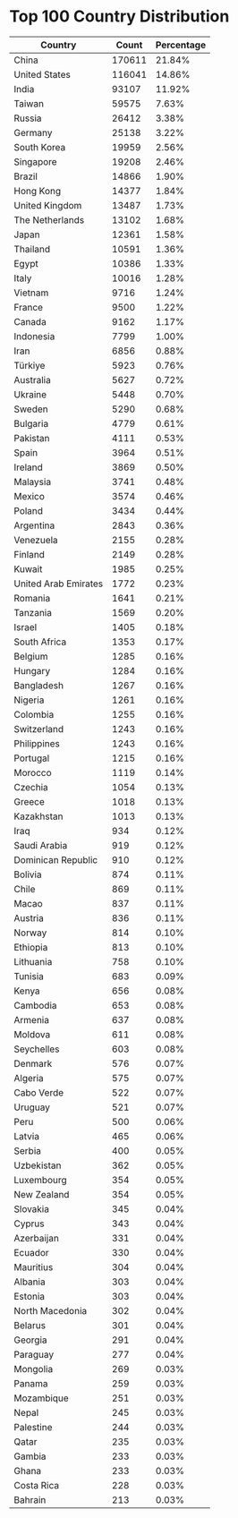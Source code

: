 # Top 100 Country Distribution
| Country | Count | Percentage |
|----|----|----|
| China | 170611 | 21.84% |
| United States | 116041 | 14.86% |
| India | 93107 | 11.92% |
| Taiwan | 59575 | 7.63% |
| Russia | 26412 | 3.38% |
| Germany | 25138 | 3.22% |
| South Korea | 19959 | 2.56% |
| Singapore | 19208 | 2.46% |
| Brazil | 14866 | 1.90% |
| Hong Kong | 14377 | 1.84% |
| United Kingdom | 13487 | 1.73% |
| The Netherlands | 13102 | 1.68% |
| Japan | 12361 | 1.58% |
| Thailand | 10591 | 1.36% |
| Egypt | 10386 | 1.33% |
| Italy | 10016 | 1.28% |
| Vietnam | 9716 | 1.24% |
| France | 9500 | 1.22% |
| Canada | 9162 | 1.17% |
| Indonesia | 7799 | 1.00% |
| Iran | 6856 | 0.88% |
| Türkiye | 5923 | 0.76% |
| Australia | 5627 | 0.72% |
| Ukraine | 5448 | 0.70% |
| Sweden | 5290 | 0.68% |
| Bulgaria | 4779 | 0.61% |
| Pakistan | 4111 | 0.53% |
| Spain | 3964 | 0.51% |
| Ireland | 3869 | 0.50% |
| Malaysia | 3741 | 0.48% |
| Mexico | 3574 | 0.46% |
| Poland | 3434 | 0.44% |
| Argentina | 2843 | 0.36% |
| Venezuela | 2155 | 0.28% |
| Finland | 2149 | 0.28% |
| Kuwait | 1985 | 0.25% |
| United Arab Emirates | 1772 | 0.23% |
| Romania | 1641 | 0.21% |
| Tanzania | 1569 | 0.20% |
| Israel | 1405 | 0.18% |
| South Africa | 1353 | 0.17% |
| Belgium | 1285 | 0.16% |
| Hungary | 1284 | 0.16% |
| Bangladesh | 1267 | 0.16% |
| Nigeria | 1261 | 0.16% |
| Colombia | 1255 | 0.16% |
| Switzerland | 1243 | 0.16% |
| Philippines | 1243 | 0.16% |
| Portugal | 1215 | 0.16% |
| Morocco | 1119 | 0.14% |
| Czechia | 1054 | 0.13% |
| Greece | 1018 | 0.13% |
| Kazakhstan | 1013 | 0.13% |
| Iraq | 934 | 0.12% |
| Saudi Arabia | 919 | 0.12% |
| Dominican Republic | 910 | 0.12% |
| Bolivia | 874 | 0.11% |
| Chile | 869 | 0.11% |
| Macao | 837 | 0.11% |
| Austria | 836 | 0.11% |
| Norway | 814 | 0.10% |
| Ethiopia | 813 | 0.10% |
| Lithuania | 758 | 0.10% |
| Tunisia | 683 | 0.09% |
| Kenya | 656 | 0.08% |
| Cambodia | 653 | 0.08% |
| Armenia | 637 | 0.08% |
| Moldova | 611 | 0.08% |
| Seychelles | 603 | 0.08% |
| Denmark | 576 | 0.07% |
| Algeria | 575 | 0.07% |
| Cabo Verde | 522 | 0.07% |
| Uruguay | 521 | 0.07% |
| Peru | 500 | 0.06% |
| Latvia | 465 | 0.06% |
| Serbia | 400 | 0.05% |
| Uzbekistan | 362 | 0.05% |
| Luxembourg | 354 | 0.05% |
| New Zealand | 354 | 0.05% |
| Slovakia | 345 | 0.04% |
| Cyprus | 343 | 0.04% |
| Azerbaijan | 331 | 0.04% |
| Ecuador | 330 | 0.04% |
| Mauritius | 304 | 0.04% |
| Albania | 303 | 0.04% |
| Estonia | 303 | 0.04% |
| North Macedonia | 302 | 0.04% |
| Belarus | 301 | 0.04% |
| Georgia | 291 | 0.04% |
| Paraguay | 277 | 0.04% |
| Mongolia | 269 | 0.03% |
| Panama | 259 | 0.03% |
| Mozambique | 251 | 0.03% |
| Nepal | 245 | 0.03% |
| Palestine | 244 | 0.03% |
| Qatar | 235 | 0.03% |
| Gambia | 233 | 0.03% |
| Ghana | 233 | 0.03% |
| Costa Rica | 228 | 0.03% |
| Bahrain | 213 | 0.03% |
